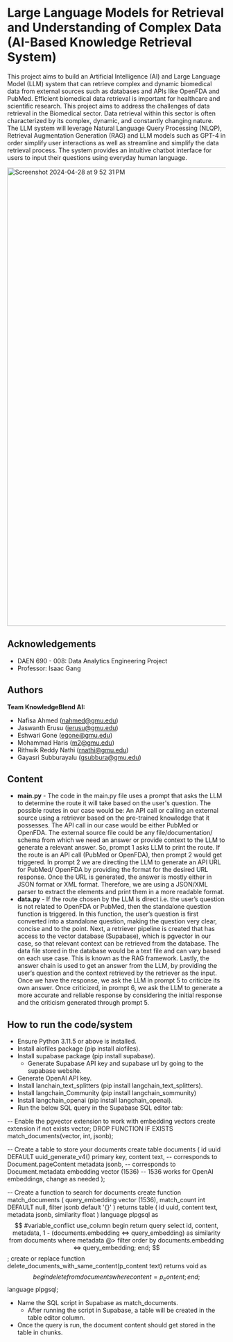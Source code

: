 
# Large Language Models for Retrieval and Understanding of Complex Data (AI-Based Knowledge Retrieval System)

This project aims to build an Artificial Intelligence (AI) and Large Language Model (LLM) system that can retrieve complex and dynamic biomedical data from external sources such as databases and APIs like OpenFDA and PubMed. Efficient biomedical data retrieval is important for healthcare and scientific research. This project aims to address the challenges of data retrieval in the Biomedical sector. Data retrieval within this sector is often characterized by its complex, dynamic, and constantly changing nature. The LLM system will leverage Natural Language Query Processing (NLQP), Retrieval Augmentation Generation (RAG) and LLM models such as GPT-4 in order simplify user interactions as well as streamline and simplify the data retrieval process. The system provides an intuitive chatbot interface for users to input their questions using everyday human language.


<img width="1055" alt="Screenshot 2024-04-28 at 9 52 31 PM" src="https://github.com/mohammad-haris-1997/Capstone/assets/163910277/d0f8da57-78e3-47f4-b02e-7a13e35bee7d">



## Acknowledgements

 - DAEN 690 - 008: Data Analytics Engineering Project
 - Professor: Isaac Gang
## Authors
**Team KnowledgeBlend AI:**
* Nafisa Ahmed (nahmed@gmu.edu)
* Jaswanth Erusu (jerusu@gmu.edu)
* Eshwari Gone (egone@gmu.edu)
* Mohammad Haris (m2@gmu.edu)
* Rithwik Reddy Nathi (rnathi@gmu.edu)
* Gayasri Subburayalu (gsubbura@gmu.edu)



## Content

* **main.py** - The code in the main.py file uses a prompt that asks the LLM to determine the route it will take based on the user's question. The possible routes in our case would be: An API call or calling an external source using a retriever based on the pre-trained knowledge that it possesses. The API call in our case would be either PubMed or OpenFDA. The external source file could be any file/documentation/ schema from which we need an answer or provide context to the LLM to generate a relevant answer. So, prompt 1 asks LLM to print the route. If the route is an API call (PubMed or OpenFDA), then prompt 2 would get triggered. In prompt 2 we are directing the LLM to generate an API URL for PubMed/ OpenFDA by providing the format for the desired URL response. Once the URL is generated, the answer is mostly either in JSON format or XML format. Therefore, we are using a JSON/XML parser to extract the elements and print them in a more readable format.  
* **data.py** - If the route chosen by the LLM is direct i.e. the user’s question is not related to OpenFDA or PubMed, then the standalone question function is triggered. In this function, the user’s question is first converted into a standalone question, making the question very clear, concise and to the point. Next, a retriever pipeline is created that has access to the vector database (Supabase), which is pgvector in our case, so that relevant context can be retrieved from the database. The data file stored in the database would be a text file and can vary based on each use case. This is known as the RAG framework. Lastly, the answer chain is used to get an answer from the LLM, by providing the user’s question and the context retrieved by the retriever as the input. Once we have the response, we ask the LLM in prompt 5 to criticize its own answer. Once criticized, in prompt 6, we ask the LLM to generate a more accurate and reliable response by considering the initial response and the criticism generated through prompt 5.

## How to run the code/system

* Ensure Python 3.11.5 or above is installed.
* Install aiofiles package (pip install aiofiles).
* Install supabase package (pip install supabase).
    * Generate Supabase API key and supabase url by going to the supabase website.
* Generate OpenAI API key.
* Install lanchain_text_splitters (pip install langchain_text_splitters).
* Install langchain_Community (pip install langchain_sommunity)
* Install langchain_openai (pip install langchain_openai).
* Run the below SQL query in the Supabase SQL editor tab:

-- Enable the pgvector extension to work with embedding vectors 
create extension if not exists vector; 
DROP FUNCTION IF EXISTS match_documents(vector, int, jsonb);

-- Create a table to store your documents 
create table 
documents ( 
id uuid DEFAULT uuid_generate_v4() primary key, 
content text, -- corresponds to Document.pageContent 
metadata jsonb, -- corresponds to Document.metadata 
embedding vector (1536) -- 1536 works for OpenAI embeddings, change as needed 
); 

-- Create a function to search for documents 
create function match_documents ( 
query_embedding vector (1536), 
match_count int DEFAULT null, 
filter jsonb default '{}' 
) returns table ( 
id uuid, 
content text, 
metadata jsonb, 
similarity float 
) language plpgsql as $$ 
#variable_conflict use_column 
begin 
return query 
select 
id, 
content, 
metadata, 
1 - (documents.embedding <=> query_embedding) as similarity 
from documents 
where metadata @> filter 
order by documents.embedding <=> query_embedding; 
end; 
$$; 
create or replace function delete_documents_with_same_content(p_content text) 
returns void as $$ 
begin 
delete from documents where content = p_content; 
end; 
$$ language plpgsql;
* Name the SQL script in Supabase as match_documents.
    * After running the script in Supabase, a table will be created in the table editor column.
* Once the query is run, the document content should get stored in the table in chunks.

